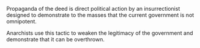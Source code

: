 
Propaganda of the deed is direct political action by an insurrectionist designed to demonstrate to the masses that the current government is not omnipotent.

Anarchists use this tactic to weaken the legitimacy of the government and demonstrate that it can be overthrown.
